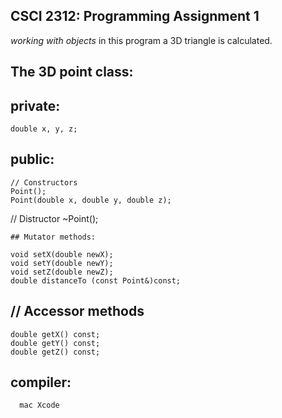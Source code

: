 ## CSCI 2312: Programming Assignment 1

_working with objects_
in this program a 3D triangle is calculated.

## The 3D point class:

## private:
    double x, y, z; 
  ## public:
    // Constructors
    Point();                      
    Point(double x, double y, double z);
   
   // Distructor
    ~Point();

    ## Mutator methods:
    
    void setX(double newX);
    void setY(double newY);
    void setZ(double newZ);
    double distanceTo (const Point&)const;
    
    

   ## // Accessor methods
    double getX() const;
    double getY() const;
    double getZ() const; 
    
## compiler:
      mac Xcode

